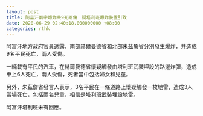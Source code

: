 ```yaml
---
layout: post
title: 阿富汗兩宗爆炸共9死兩傷　疑塔利班爆炸裝置引致
date: 2020-06-29 02:40:18.000000000 +08:00
categories: rthk
---
```


阿富汗地方政府官員透露，南部赫爾曼德省和北部朱茲詹省分別發生爆炸，共造成9名平民死亡，兩人受傷。

一輛載有平民的汽車，在赫爾曼德省懷疑觸發由塔利班武裝埋設的路邊炸彈，造成車上6人死亡，兩人受傷，死者當中包括婦女和兒童。

另外，朱茲詹省發言人表示，3名平民在一條道路上懷疑觸發一枚地雷，造成3人當場死亡，包括兩名兒童，相信是塔利班武裝埋設地雷。

阿富汗塔利班未有回應。
